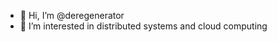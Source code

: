 - 👋 Hi, I’m @deregenerator
- 👀 I’m interested in distributed systems and cloud computing

<!---
deregenerator/deregenerator is a ✨ special ✨ repository because its `README.md` (this file) appears on your GitHub profile.
You can click the Preview link to take a look at your changes.
--->
